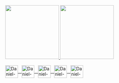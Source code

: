 <div>
  <a href="https://github.com/danielhuf">
  <img height="170em" src="https://github-readme-stats.vercel.app/api?username=danielhuf&show_icons=true&theme=tokyonight&include_all_commits=true&count_private=True"/>
  <img height="170em" src="https://github-readme-stats.vercel.app/api/top-langs/?username=danielhuf&layout=compact&langs_count=16&theme=tokyonight"/>
 </div>
<div style="display: inline_block"><br>
  <img align="center" alt="Daniel-py" height="40" width="40" src="https://cdn.jsdelivr.net/gh/devicons/devicon/icons/python/python-original.svg"/> &nbsp;
  <img align="center" alt="Daniel-c" height="40" width="40" src="https://cdn.jsdelivr.net/gh/devicons/devicon/icons/c/c-original.svg"/>  &nbsp;
  <img align="center" alt="Daniel-js" height="40" width="40" src="https://cdn.jsdelivr.net/gh/devicons/devicon/icons/javascript/javascript-original.svg"/>  &nbsp;
  <img align="center" alt="Daniel-html" height="40" width="40" src="https://cdn.jsdelivr.net/gh/devicons/devicon/icons/html5/html5-original.svg"/>  &nbsp;
  <img align="center" alt="Daniel-sql" height="40" width="40" src="https://cdn.jsdelivr.net/gh/devicons/devicon/icons/mysql/mysql-original-wordmark.svg"/>
</div>
  
 ##
